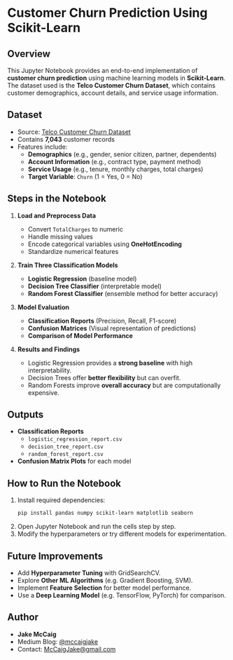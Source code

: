 # Customer Churn Prediction Using Scikit-Learn

## Overview
This Jupyter Notebook provides an end-to-end implementation of **customer churn prediction** using machine learning models in **Scikit-Learn**. The dataset used is the **Telco Customer Churn Dataset**, which contains customer demographics, account details, and service usage information.

## Dataset
- Source: [Telco Customer Churn Dataset](https://raw.githubusercontent.com/IBM/telco-customer-churn-on-icp4d/master/data/Telco-Customer-Churn.csv)
- Contains **7,043** customer records
- Features include:
  - **Demographics** (e.g., gender, senior citizen, partner, dependents)
  - **Account Information** (e.g., contract type, payment method)
  - **Service Usage** (e.g., tenure, monthly charges, total charges)
  - **Target Variable**: `Churn` (1 = Yes, 0 = No)

## Steps in the Notebook
1. **Load and Preprocess Data**
   - Convert `TotalCharges` to numeric
   - Handle missing values
   - Encode categorical variables using **OneHotEncoding**
   - Standardize numerical features

2. **Train Three Classification Models**
   - **Logistic Regression** (baseline model)
   - **Decision Tree Classifier** (interpretable model)
   - **Random Forest Classifier** (ensemble method for better accuracy)

3. **Model Evaluation**
   - **Classification Reports** (Precision, Recall, F1-score)
   - **Confusion Matrices** (Visual representation of predictions)
   - **Comparison of Model Performance**

4. **Results and Findings**
   - Logistic Regression provides a **strong baseline** with high interpretability.
   - Decision Trees offer **better flexibility** but can overfit.
   - Random Forests improve **overall accuracy** but are computationally expensive.

## Outputs
- **Classification Reports**
  - `logistic_regression_report.csv`
  - `decision_tree_report.csv`
  - `random_forest_report.csv`
- **Confusion Matrix Plots** for each model

## How to Run the Notebook
1. Install required dependencies:
   ```bash
   pip install pandas numpy scikit-learn matplotlib seaborn
2. Open Jupyter Notebook and run the cells step by step.
3. Modify the hyperparameters or try different models for experimentation.

## Future Improvements
- Add **Hyperparameter Tuning** with GridSearchCV.
- Explore **Other ML Algorithms** (e.g. Gradient Boosting, SVM).
- Implement **Feature Selection** for better model performance.
- Use a **Deep Learning Model** (e.g. TensorFlow, PyTorch) for comparison.

## Author
- **Jake McCaig**
- Medium Blog: [@mccaigjake](https://medium.com/@mccaigjake)
- Contact: [McCaigJake@gmail.com](mailto:McCaigJake@gmail.com)
